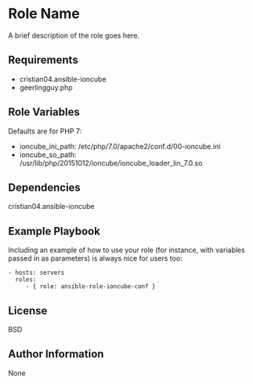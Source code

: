 Role Name
=========

A brief description of the role goes here.

Requirements
------------

  - cristian04.ansible-ioncube
  - geerlingguy.php

Role Variables
--------------

Defaults are for PHP 7:
  - ioncube_ini_path: /etc/php/7.0/apache2/conf.d/00-ioncube.ini
  - ioncube_so_path: /usr/lib/php/20151012/ioncube/ioncube_loader_lin_7.0.so

Dependencies
------------

cristian04.ansible-ioncube

Example Playbook
----------------

Including an example of how to use your role (for instance, with variables passed in as parameters) is always nice for users too:

    - hosts: servers
      roles:
         - { role: ansible-role-ioncube-conf }

License
-------

BSD

Author Information
------------------

None